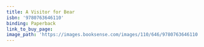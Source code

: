 ```yaml
---
title: A Visitor for Bear
isbn: '9780763646110'
binding: Paperback
link_to_buy_page:
image_path: 'https://images.booksense.com/images/110/646/9780763646110.jpg'
---
```


